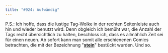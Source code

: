 ```yaml
---
title: "#924: Aufwändig"
---
```


P.S.:
Ich hoffe, dass die lustige Tag-Wolke in der rechten Seitenleiste auch hin und wieder benutzt wird. Denn obgleich ich bemüht war, die Anzahl der Tags recht übersichtlich zu halten, beschloss ich, dass es allmählich Zeit sei für einen neuen. Ab sofort kann man somit alle erschienenen Comics betrachten, die mit der Bezeichnung "<a href="http://www.fonflatter.de/tag/stein" tagret="_blank"><strong>stein</strong></a>" bestückt wurden.
Und so.
